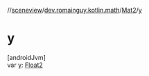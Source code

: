//[sceneview](../../../index.md)/[dev.romainguy.kotlin.math](../index.md)/[Mat2](index.md)/[y](y.md)

# y

[androidJvm]\
var [y](y.md): [Float2](../-float2/index.md)
